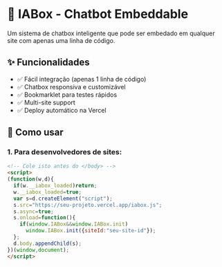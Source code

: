# 🤖 IABox - Chatbot Embeddable

Um sistema de chatbox inteligente que pode ser embedado em qualquer site com apenas uma linha de código.

## ✨ Funcionalidades

- ✅ Fácil integração (apenas 1 linha de código)
- ✅ Chatbox responsiva e customizável
- ✅ Bookmarklet para testes rápidos
- ✅ Multi-site support
- ✅ Deploy automático na Vercel

## 🚀 Como usar

### 1. Para desenvolvedores de sites:
```html
<!-- Cole isto antes do </body> -->
<script>
(function(w,d){
  if(w.__iabox_loaded)return;
  w.__iabox_loaded=true;
  var s=d.createElement("script");
  s.src="https://seu-projeto.vercel.app/iabox.js";
  s.async=true;
  s.onload=function(){
    if(window.IABox&&window.IABox.init)
      window.IABox.init({siteId:"seu-site-id"});
  };
  d.body.appendChild(s);
})(window,document);
</script>
